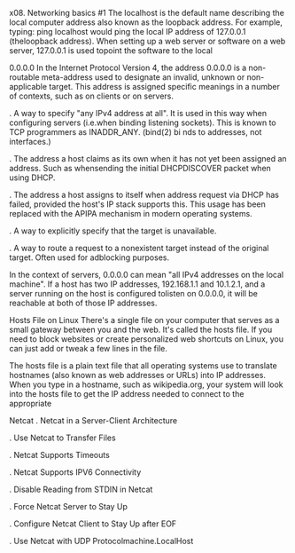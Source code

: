x08. Networking basics #1
The localhost is the default name describing the local computer address also known as the loopback address. For example, typing: ping localhost would ping the local IP address of 127.0.0.1 (theloopback address). When setting up a web server or software on a web server, 127.0.0.1 is used topoint the software to the local 

0.0.0.0
In the Internet Protocol Version 4, the address 0.0.0.0 is a non-routable meta-address used to designate an invalid, unknown or non-applicable target. This address is assigned specific meanings in a number of contexts, such as on clients or on servers.

. A way to specify "any IPv4 address at all". It is used in this way when configuring servers (i.e.when binding listening sockets). This is known to TCP programmers as INADDR_ANY. (bind(2) bi nds to addresses, not interfaces.)

. The address a host claims as its own when it has not yet been assigned an address. Such as whensending the initial DHCPDISCOVER packet when using DHCP.

. The address a host assigns to itself when address request via DHCP has failed, provided the host's IP stack supports this. This usage has been replaced with the APIPA mechanism in modern operating systems.

. A way to explicitly specify that the target is unavailable.

. A way to route a request to a nonexistent target instead of the original target. Often used for adblocking purposes.

In the context of servers, 0.0.0.0 can mean "all IPv4 addresses on the local machine". If a host has two IP addresses, 192.168.1.1 and 10.1.2.1, and a server running on the host is configured tolisten on 0.0.0.0, it will be reachable at both of those IP addresses.

Hosts File on Linux
There's a single file on your computer that serves as a small gateway between you and the web. It's called the hosts file. If you need to block websites or create personalized web shortcuts on Linux, you can just add or tweak a few lines in the file.

The hosts file is a plain text file that all operating systems use to translate hostnames (also known as web addresses or URLs) into IP addresses. When you type in a hostname, such as wikipedia.org, your system will look into the hosts file to get the IP address needed to connect to the appropriate

Netcat
. Netcat in a Server-Client Architecture

. Use Netcat to Transfer Files

. Netcat Supports Timeouts

. Netcat Supports IPV6 Connectivity

. Disable Reading from STDIN in Netcat

. Force Netcat Server to Stay Up

. Configure Netcat Client to Stay Up after EOF

. Use Netcat with UDP Protocolmachine.LocalHost
